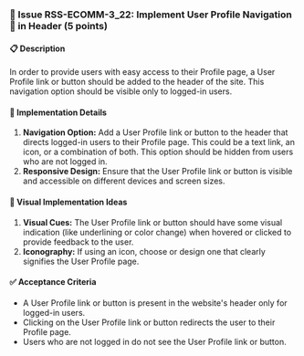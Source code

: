 ### 🎯 Issue RSS-ECOMM-3_22: Implement User Profile Navigation 🚦 in Header (5 points)

#### 📋 Description

In order to provide users with easy access to their Profile page, a User Profile link or button should be added to the header of the site. This navigation option should be visible only to logged-in users.

#### 🔨 Implementation Details

1. **Navigation Option:** Add a User Profile link or button to the header that directs logged-in users to their Profile page. This could be a text link, an icon, or a combination of both. This option should be hidden from users who are not logged in.
2. **Responsive Design:** Ensure that the User Profile link or button is visible and accessible on different devices and screen sizes.

#### 🎨 Visual Implementation Ideas

1. **Visual Cues:** The User Profile link or button should have some visual indication (like underlining or color change) when hovered or clicked to provide feedback to the user.
2. **Iconography:** If using an icon, choose or design one that clearly signifies the User Profile page.

#### ✅ Acceptance Criteria

- A User Profile link or button is present in the website's header only for logged-in users.
- Clicking on the User Profile link or button redirects the user to their Profile page.
- Users who are not logged in do not see the User Profile link or button.
